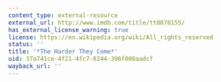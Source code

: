 ```yaml
---
content_type: external-resource
external_url: http://www.imdb.com/title/tt0070155/
has_external_license_warning: true
license: https://en.wikipedia.org/wiki/All_rights_reserved
status: ''
title: '*The Harder They Come*'
uid: 37a741ce-4f21-4fc7-8244-396f000aadcf
wayback_url: ''
---
```

